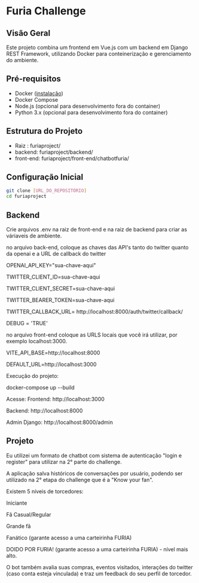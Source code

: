 # Furia Challenge

## Visão Geral
Este projeto combina um frontend em Vue.js com um backend em Django REST Framework, utilizando Docker para conteinerização e gerenciamento do ambiente.

## Pré-requisitos
- Docker ([instalação](https://docs.docker.com/get-docker/))
- Docker Compose
- Node.js (opcional para desenvolvimento fora do container)
- Python 3.x (opcional para desenvolvimento fora do container)

## Estrutura do Projeto

- Raiz : furiaproject/
- backend: furiaproject/backend/
- front-end: furiaproject/front-end/chatbotfuria/

## Configuração Inicial
```bash
git clone [URL_DO_REPOSITÓRIO]
cd furiaproject 
```


## Backend
Crie arquivos .env na raiz de front-end e na raiz de backend para criar as váriaveis de ambiente.


no arquivo back-end, coloque as chaves das API's tanto do twitter quanto da openai e a URL de callback do twitter

OPENAI_API_KEY="sua-chave-aqui"

TWITTER_CLIENT_ID=sua-chave-aqui

TWITTER_CLIENT_SECRET=sua-chave-aqui

TWITTER_BEARER_TOKEN=sua-chave-aqui

TWITTER_CALLBACK_URL= http://localhost:8000/auth/twitter/callback/

DEBUG = 'TRUE'

no arquivo front-end coloque as URLS locais que você irá utilizar, por exemplo localhost:3000.

VITE_API_BASE=http://localhost:8000

DEFAULT_URL=http://localhost:3000

Execução do projeto:

docker-compose up --build

Acesse:
Frontend: http://localhost:3000

Backend: http://localhost:8000

Admin Django: http://localhost:8000/admin


## Projeto

Eu utilizei um formato de chatbot com sistema de autenticação "login e register" para utilizar na 2° parte do challenge.

A aplicação salva históricos de conversações por usuário, podendo ser utilizado na 2° etapa do challenge que é a "Know your fan".

Existem 5 níveis de torcedores:

Iniciante

Fã Casual/Regular

Grande fã

Fanático (garante acesso a uma carteirinha FURIA)

DOIDO POR FURIA! (garante acesso a uma carteirinha FURIA) - nível mais alto.

O bot também avalia suas compras, eventos visitados, interações do twitter (caso conta esteja vinculada) e traz um feedback do seu perfil de torcedor.

 


